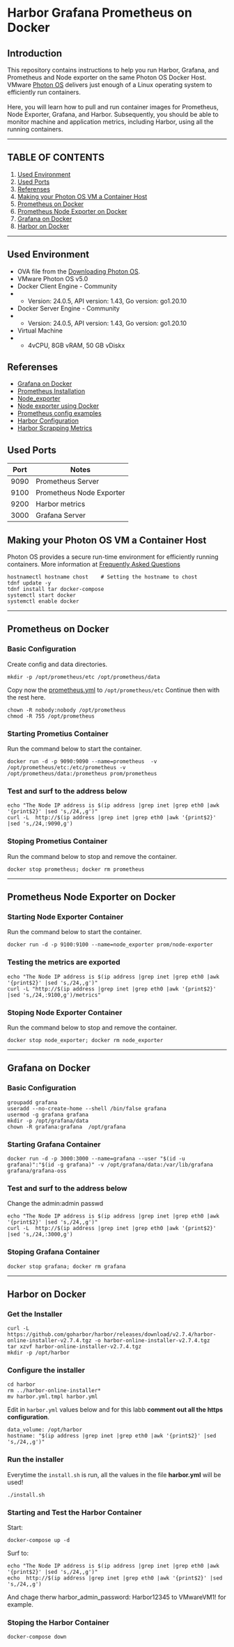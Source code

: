 # Harbor Grafana Prometheus on Docker
## Introduction
This repository contains instructions to help you run Harbor, Grafana, and Prometheus and Node exporter on the same Photon OS Docker Host.
VMware [Photon OS](https://vmware.github.io/photon/#features) delivers just enough of a Linux operating system to efficiently run containers.<br> 
<br>
Here, you will learn how to pull and run container images for Prometheus, Node Exporter, Grafana, and Harbor. Subsequently, you should be able to monitor machine and application metrics, including Harbor, using all the running containers.
<br>

---
## TABLE OF CONTENTS
1. [Used Environment](https://github.com/rafaelurrutiasilva/Harbor_Grafana_Prometheus_on_Docker/tree/main#environment)
2. [Used Ports](https://github.com/rafaelurrutiasilva/Harbor_Grafana_Prometheus_on_Docker/tree/main#used-ports)
3. [Referenses](https://github.com/rafaelurrutiasilva/Harbor_Grafana_Prometheus_on_Docker/tree/main#referenses)
4. [Making your Photon OS VM a Container Host](https://github.com/rafaelurrutiasilva/Harbor_Grafana_Prometheus_on_Docker/tree/main#making-your-photon-os-vm-a-container-host)
5. [Prometheus on Docker](https://github.com/rafaelurrutiasilva/Harbor_Grafana_Prometheus_on_Docker/tree/main#prometheus-on-docker)
6. [Prometheus Node Exporter on Docker](https://github.com/rafaelurrutiasilva/Harbor_Grafana_Prometheus_on_Docker/tree/main#prometheus-node-exporter-on-docker)
7. [Grafana on Docker](https://github.com/rafaelurrutiasilva/Harbor_Grafana_Prometheus_on_Docker/tree/main#grafana-on-docker)
8. [Harbor on Docker](https://github.com/rafaelurrutiasilva/Harbor_Grafana_Prometheus_on_Docker/tree/main#harbor-on-docker)


---
## Used Environment
* OVA file from the [Downloading Photon OS](https://github.com/vmware/photon/wiki/Downloading-Photon-OS).
* VMware Photon OS v5.0
* Docker Client Engine - Community
* * Version: 24.0.5, API version: 1.43, Go version: go1.20.10
* Docker Server Engine - Community
* * Version: 24.0.5, API version: 1.43, Go version: go1.20.10
* Virtual Machine
* * 4vCPU, 8GB vRAM, 50 GB vDiskx
 

## Referenses
* [Grafana on Docker](https://grafana.com/docs/grafana/latest/setup-grafana/installation/docker)
* [Prometheus Installation](https://prometheus.io/docs/prometheus/latest/installation/)
* [Node_exporter](https://github.com/prometheus/node_exporter)
* [Node exporter using Docker](https://last9.hashnode.dev/how-to-download-and-run-node-exporter-using-docker)
* [Prometheus config examples](https://grafana.com/docs/grafana-cloud/send-data/metrics/metrics-prometheus/prometheus-config-examples/docker-compose-linux)
* [Harbor Configuration](https://goharbor.io/docs/2.2.0/install-config/configure-yml-file)
* [Harbor Scrapping Metrics](https://goharbor.io/docs/2.2.0/administration/metrics/#scrapping-metrics-with-prometheus)

## Used Ports
Port | Notes
-----|------
9090 | Prometheus Server
9100 | Prometheus Node Exporter
9200 | Harbor metrics
3000 | Grafana Server 

## Making your Photon OS VM a Container Host
Photon OS provides a secure run-time environment for efficiently running containers. More information at [Frequently Asked Questions](https://github.com/vmware/photon/wiki/Frequently-Asked-Questions#photon-os-frequently-asked-questions)
```
hostnamectl hostname chost    # Setting the hostname to chost
tdnf update -y 
tdnf install tar docker-compose  
systemctl start docker 
systemctl enable docker
```

---
## Prometheus on Docker
### Basic Configuration
Create config and data directories.
```
mkdir -p /opt/prometheus/etc /opt/prometheus/data
```
Copy now the [prometheus.yml](/etc/prometheus.yml) to `/opt/prometheus/etc`
Continue then with the rest here.
```
chown -R nobody:nobody /opt/prometheus
chmod -R 755 /opt/prometheus
```
### Starting Prometius Container
Run the command below to start the container.
```
docker run -d -p 9090:9090 --name=prometheus  -v /opt/prometheus/etc:/etc/prometheus -v /opt/prometheus/data:/prometheus prom/prometheus
```
### Test and surf to the address below
```
echo "The Node IP address is $(ip address |grep inet |grep eth0 |awk '{print$2}' |sed 's,/24,,g')"
curl -L  http://$(ip address |grep inet |grep eth0 |awk '{print$2}' |sed 's,/24,:9090,g')
```
### Stoping Prometius Container
Run the command below to stop and remove the container.
```
docker stop prometheus; docker rm prometheus
```

---
## Prometheus Node Exporter on Docker
### Starting Node Exporter Container
Run the command below to start the container.
```
docker run -d -p 9100:9100 --name=node_exporter prom/node-exporter
```
### Testing the metrics are exported
```
echo "The Node IP address is $(ip address |grep inet |grep eth0 |awk '{print$2}' |sed 's,/24,,g')"
curl -L "http://$(ip address |grep inet |grep eth0 |awk '{print$2}' |sed 's,/24,:9100,g')/metrics"
```
### Stoping Node Exporter Container
Run the command below to stop and remove the container.
```
docker stop node_exporter; docker rm node_exporter
```


---
## Grafana on Docker
### Basic Configuration
```
groupadd grafana
useradd --no-create-home --shell /bin/false grafana
usermod -g grafana grafana
mkdir -p /opt/grafana/data
chown -R grafana:grafana  /opt/grafana
```
### Starting Grafana Container
```
docker run -d -p 3000:3000 --name=grafana --user "$(id -u grafana)":"$(id -g grafana)" -v /opt/grafana/data:/var/lib/grafana  grafana/grafana-oss
```
### Test and surf to the address below
Change the admin:admin passwd
```
echo "The Node IP address is $(ip address |grep inet |grep eth0 |awk '{print$2}' |sed 's,/24,,g')"
curl -L  http://$(ip address |grep inet |grep eth0 |awk '{print$2}' |sed 's,/24,:3000,g')
```
### Stoping Grafana Container
```
docker stop grafana; docker rm grafana
```

---
## Harbor on Docker
### Get the Installer
```
curl -L https://github.com/goharbor/harbor/releases/download/v2.7.4/harbor-online-installer-v2.7.4.tgz -o harbor-online-installer-v2.7.4.tgz
tar xzvf harbor-online-installer-v2.7.4.tgz
mkdir -p /opt/harbor
```
### Configure the installer
```
cd harbor
rm ../harbor-online-installer*
mv harbor.yml.tmpl harbor.yml
```
Edit in `harbor.yml` values below and for this labb **comment out all the https configuration**.
```
data_volume: /opt/harbor
hostname: "$(ip address |grep inet |grep eth0 |awk '{print$2}' |sed 's,/24,,g')"
```
### Run the installer
Everytime the `install.sh` is run, all the values in the file **harbor.yml** will be used!
```
./install.sh
```

### Starting and Test the Harbor Container
Start:
```
docker-compose up -d
```
Surf to:
```
echo "The Node IP address is $(ip address |grep inet |grep eth0 |awk '{print$2}' |sed 's,/24,,g')"
echo  http://$(ip address |grep inet |grep eth0 |awk '{print$2}' |sed 's,/24,,g')
```
And chage therw harbor_admin_password: Harbor12345 to VMwareVM1! for example.

### Stoping the Harbor Container
```
docker-compose down
```
